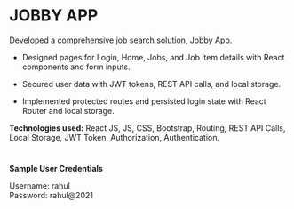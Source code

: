 # JOBBY APP

Developed a comprehensive job search solution, Jobby App.

-    Designed pages for Login, Home, Jobs, and Job item details with React components and form inputs.
    
-   Secured user data with JWT tokens, REST API calls, and local storage.
    
-   Implemented protected routes and persisted login state with React Router and local storage.

**Technologies used:** React JS, JS, CSS, Bootstrap, Routing, REST API Calls, Local Storage, JWT Token, Authorization, Authentication.

#

 **Sample User Credentials**

Username: rahul <br />
Password: rahul@2021
